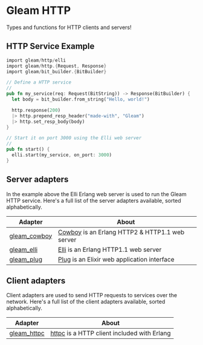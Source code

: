 # Gleam HTTP

Types and functions for HTTP clients and servers!

## HTTP Service Example

```rust
import gleam/http/elli
import gleam/http.{Request, Response}
import gleam/bit_builder.{BitBuilder}

// Define a HTTP service
//
pub fn my_service(req: Request(BitString)) -> Response(BitBuilder) {
  let body = bit_builder.from_string("Hello, world!")

  http.response(200)
  |> http.prepend_resp_header("made-with", "Gleam")
  |> http.set_resp_body(body)
}

// Start it on port 3000 using the Elli web server
//
pub fn start() {
  elli.start(my_service, on_port: 3000)
}
```

## Server adapters

In the example above the Elli Erlang web server is used to run the Gleam HTTP
service. Here's a full list of the server adapters available, sorted
alphabetically.

| Adapter                        | About                                                    |
| ---                            | ---                                                      |
| [gleam_cowboy][cowboy-adapter] | [Cowboy][cowboy] is an Erlang HTTP2 & HTTP1.1 web server |
| [gleam_elli][elli-adapter]     | [Elli][elli] is an Erlang HTTP1.1 web server             |
| [gleam_plug][plug-adapter]     | [Plug][plug] is an Elixir web application interface      |

[cowboy]:https://github.com/ninenines/cowboy
[cowboy-adapter]: https://github.com/gleam-experiments/cowboy
[elli]:https://github.com/elli-lib/elli
[elli-adapter]: https://github.com/elixir-plug/plug
[plug]:https://github.com/elli-lib/elli
[plug-adapter]: https://github.com/gleam-experiments/plug

## Client adapters

Client adapters are used to send HTTP requests to services over the network.
Here's a full list of the client adapters available, sorted alphabetically.

| Adapter                      | About                                                |
| ---                          | ---                                                  |
| [gleam_httpc][httpc-adapter] | [httpc][httpc] is a HTTP client included with Erlang |

[httpc]: https://erlang.org/doc/man/httpc.html
[httpc-adapter]: https://github.com/gleam-lang/httpc
